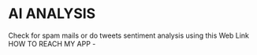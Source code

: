 # AI ANALYSIS

Check for spam mails or do tweets sentiment analysis using this Web Link
HOW TO REACH MY APP - 

